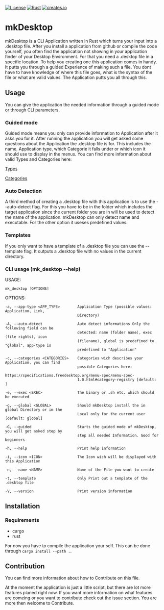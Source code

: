 [![License](https://img.shields.io/badge/license-MIT-blue?style=flat-square)](https://github.com/clap-rs/clap/blob/v3.1.9/LICENSE-MIT)
[![Rust](https://github.com/LucasJaiser/mkDesktop/actions/workflows/rust.yml/badge.svg)](https://github.com/LucasJaiser/mkDesktop/actions/workflows/rust.yml)
[![creates.io](https://img.shields.io/badge/crates.io-1.0.1-orange)](https://crates.io/crates/mk_desktop)

# mkDesktop

mkDesktop is a CLI Application written in Rust which turns your input into a .desktop file. After you install a application from github or compile the code yourself, you often find the application not showing in your application finder of your Desktop Environment. For that you need a .desktop file in a specific location. To help you creating one this application comes in handy. It putts you through a guided Experience of making such a file. You dont have to have knowledge of where this file goes, what is the syntax of the file or what are valid values. The Application putts you all through this.  

## Usage
You can give the application the needed information through a guided mode or through CLI parameters. 

### Guided mode
Guided mode means you only can provide information to Application after it asks you for it. After running the application you will get asked some questions about the Application the .desktop file is for. This includes the name, Application type, which Categorie it falls under or which icon it should use to display in the menus. 
You can find more information about valid Types and Categories here: 

[Types](https://specifications.freedesktop.org/desktop-entry-spec/latest/ar01s06.html)

[Categories](https://specifications.freedesktop.org/menu-spec/menu-spec-1.0.html#category-registry)

### Auto Detection
A third method of creating a .desktop file with this application is to use the --auto-detect flag. For this you have to be in the folder which includes the target application since the current folder you are in will be used to detect the name of the application. mkDesktop can only detect name and executable. For the other option it useses predefined values.  

### Templates
If you only want to have a template of a .desktop file you can use the --template flag. It outputs a .desktop file with no values in the current directory.  


### CLI usage (mk_desktop --help)

USAGE:

    mk_desktop [OPTIONS]

OPTIONS:

    -a, --app-type <APP_TYPE>        Application Type (possible values: Application, Link,
                                     Directory)

    -A, --auto-detect                Auto detect informations Only the following field can be
                                     detected: name (folder name), exec (file rights), icon
                                     (filename), global is predefined to "global", app-type is
                                     predefined to "Application"
    
    -c, --categories <CATEGORIES>    Categories wich describes your Application, you can find
                                     possible Categories here:
                                     https://specifications.freedesktop.org/menu-spec/menu-spec-
                                     1.0.html#category-registry [default: ]
    
    -e, --exec <EXEC>                The binary or .sh etc. which should be executed
    
    -g, --global <GLOBAL>            Should mkDesktop install the in global Directory or in the
                                     Local only for the current user [default: global]
    
    -G, --guided                     Starts the guided mode of mkDesktop, you will get asked step by
                                     step all needed Information. Good for beginners
    
    -h, --help                       Print help information
    
    -i, --icon <ICON>                The Icon wich will be displayed with this Application
    
    -n, --name <NAME>                Name of the File you want to create
    
    -t, --template                   Only Print out a template of the .desktop file
    
    -V, --version                    Print version information


## Installation
### Requirements 
- cargo 
- rust 

For now you have to compile the application your self. This can be done through `cargo install --path .`.

## Contribution
You can find more information about how to Contribute on this file.

At the moment the application is just a little script, but there are lot more features planed right now. 
If you want more information on what features are comeing or you want to contribute check out the issue section. 
You are more then welcome to Contribute. 
 

